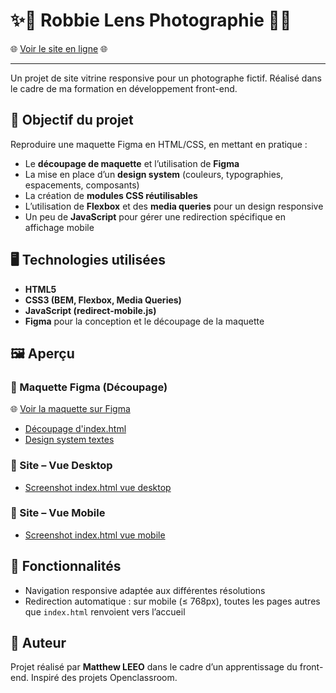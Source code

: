 # ✨📸 Robbie Lens Photographie 📸✨

🌐 [Voir le site en ligne](https://matthewleez.github.io/Project-Robbie-Lens-Photographie-/) 🌐

---

Un projet de site vitrine responsive pour un photographe fictif. Réalisé dans le cadre de ma formation en développement front-end.  

## 🎯 Objectif du projet  
Reproduire une maquette Figma en HTML/CSS, en mettant en pratique :  
- Le **découpage de maquette** et l’utilisation de **Figma**  
- La mise en place d’un **design system** (couleurs, typographies, espacements, composants)  
- La création de **modules CSS réutilisables**  
- L’utilisation de **Flexbox** et des **media queries** pour un design responsive  
- Un peu de **JavaScript** pour gérer une redirection spécifique en affichage mobile  

## 🖥️ Technologies utilisées  
- **HTML5**  
- **CSS3 (BEM, Flexbox, Media Queries)**  
- **JavaScript (redirect-mobile.js)**  
- **Figma** pour la conception et le découpage de la maquette  

## 🖼️ Aperçu  

### 🔹 Maquette Figma (Découpage)  
🌐 [Voir la maquette sur Figma](https://www.figma.com/design/u4xOXhmyVGzpIqBAcvO1kz/Maquette-HTML---CSS-desktop---mobile---decoupage?node-id=193601-78)  

- [Découpage d'index.html](assets/img/decoupageIndexHTML.jpg)  
- [Design system textes](assets/img/textes.jpg)  

### 🔹 Site – Vue Desktop  
- [Screenshot index.html vue desktop](assets/img/screenshotIndexHTML.png)  

### 🔹 Site – Vue Mobile  
- [Screenshot index.html vue mobile](assets/img/screenshotIndexHTMLmobileView.png)  

## 🚀 Fonctionnalités  
- Navigation responsive adaptée aux différentes résolutions  
- Redirection automatique : sur mobile (≤ 768px), toutes les pages autres que `index.html` renvoient vers l’accueil  

## 👤 Auteur  
Projet réalisé par **Matthew LEEO** dans le cadre d’un apprentissage du front-end. Inspiré des projets Openclassroom.